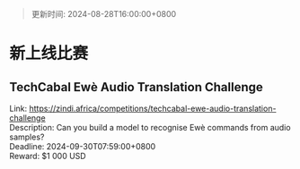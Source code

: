 > 更新时间: 2024-08-28T16:00:00+0800 

# 新上线比赛


## TechCabal Ewè Audio Translation Challenge
Link: https://zindi.africa/competitions/techcabal-ewe-audio-translation-challenge  
Description: Can you build a model to recognise Ewè commands from audio samples?  
Deadline: 2024-09-30T07:59:00+0800  
Reward: $1 000 USD  

